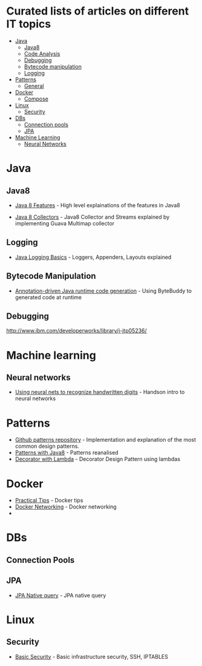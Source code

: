 # Curated lists of articles on different IT topics

- [Java](#java)
    - [Java8](#java8)
    - [Code Analysis](#code-analysis)
    - [Debugging](#debugging)
    - [Bytecode manipulation](#bytecode-manipulation)
    - [Logging](#logging)
- [Patterns](#patterns)    
    - [General](#general)
- [Docker](#docker)
    - [Compose](#compose)
- [Linux](#linux)
    - [Security](#security)
- [DBs](#database)
    - [Connection pools](#ancients)
    - [JPA](#jpa)
- [Machine Learning](#machine-learning)
    - [Neural Networks](#neural-networks)
    
    
# Java    

## Java8

* [Java 8 Features](http://winterbe.com/posts/2014/03/16/java-8-tutorial/) - High level explainations of the features in Java8
  
* [Java 8 Collectors](http://codingjunkie.net/guava-and-java8-collectors/) - Java8 Collector and Streams explained by implementing Guava Multimap collector

## Logging
 * [Java Logging Basics](https://www.loggly.com/ultimate-guide/java-logging-basics/) - Loggers, Appenders, Layouts explained

## Bytecode Manipulation

* [Annotation-driven Java runtime code generation](http://zeroturnaround.com/rebellabs/how-my-new-friend-byte-buddy-enables-annotation-driven-java-runtime-code-generation) - Using ByteBuddy to generated code at runtime

## Debugging
 
  http://www.ibm.com/developerworks/library/j-jtp05236/

# Machine learning

## Neural networks
* [Using neural nets to recognize handwritten digits](http://neuralnetworksanddeeplearning.com/chap1.html) - Handson intro to neural networks

# Patterns
* [Github patterns repository](https://github.com/iluwatar/java-design-patterns) - Implementation and explanation of the most common design patterns.
* [Patterns with Java8](https://www.youtube.com/watch?v=-k2X7guaArU) - Patterns reanalised 
* [Decorator with Lambda](http://www.javaadvent.com/2015/12/decorator-design-pattern-using-lambdas.html) - Decorator Design Pattern using lambdas

# Docker
* [Practical Tips](http://www.smartjava.org/content/10-practical-docker-tips-day-day-docker-usage) - Docker tips
* [Docker Networking](https://docs.docker.com/engine/userguide/networking/dockernetworks/) - Docker networking
* 
# DBs

## Connection Pools


## JPA
* [JPA Native query](http://www.thoughts-on-java.org/jpa-native-queries/) - JPA native query

# Linux

## Security
* [Basic Security](http://blog.mailgun.com/security-guide-basic-infrastructure-security/) - Basic infrastructure security, SSH, IPTABLES
